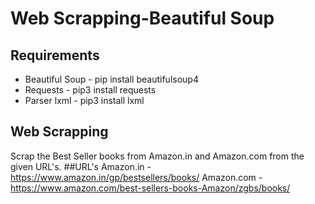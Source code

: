 # Web Scrapping-Beautiful Soup
## Requirements
- Beautiful Soup - pip install beautifulsoup4
- Requests - pip3 install requests 
- Parser lxml - pip3 install lxml
## Web Scrapping
Scrap the Best Seller books from Amazon.in and Amazon.com from the given URL's.
##URL's
Amazon.in - https://www.amazon.in/gp/bestsellers/books/
Amazon.com - ​https://www.amazon.com/best-sellers-books-Amazon/zgbs/books/